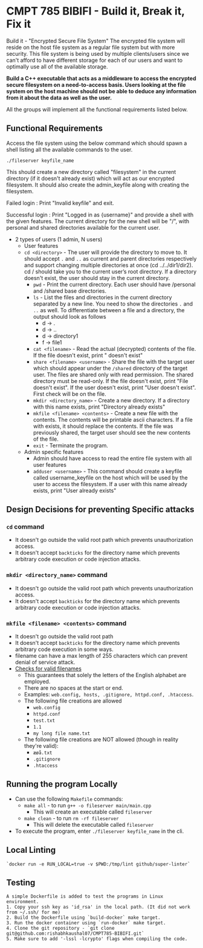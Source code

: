 # CMPT 785 BIBIFI - Build it, Break it, Fix it

Build it - "Encrypted Secure File System"
The encrypted file system will reside on the host file system as a regular file system but with more security. This file
system is being used by multiple clients/users since we can't afford to have different storage for each of our users and
want to optimally use all of the available storage.

<b>Build a C++ executable that acts as a middleware to access the encrypted secure filesystem on a need-to-access basis.
Users looking at the file system on the host machine should not be able to deduce any information from it about the data
as well as the user. </b>

All the groups will implement all the functional requirements listed below.

## Functional Requirements

Access the file system using the below command which should spawn a shell listing all the available commands to the
user.

`./fileserver keyfile_name`

This should create a new directory called "filesystem" in the current directory (if it doesn't already exist) which will
act as our encrypted filesystem. It should also create the admin_keyfile along with creating the filesystem.

Failed login : Print "Invalid keyfile" and exit.

Successful login : Print "Logged in as {username}" and provide a shell with the given features. The current directory
for the new shell will be "/", with personal and shared directories available for the current user.

- 2 types of users (1 admin, N users)
    - User features
    - `cd <directory>`   - The user will provide the directory to move to. It should accept `.` and `..` as current and
      parent directories respectively and support changing multiple directories at once (cd ../../dir1/dir2). cd /
      should take you to the current user’s root directory. If a directory doesn't exist, the user should stay in the
      current directory.
        - `pwd`   - Print the current directory. Each user should have /personal and /shared base directories.
        - `ls`   - List the files and directories in the current directory separated by a new line. You need to show the
          directories `.` and `..` as well. To differentiate between a file and a directory, the output should look as
          follows
            - d -> .
            - d -> ..
            - d -> directory1
            - f -> file1
        - `cat <filename>`   - Read the actual (decrypted) contents of the file. If the file doesn't exist,
          print "<filename> doesn't exist"
        - `share <filename> <username>`   - Share the file with the target user which should appear under the `/shared`
          directory of the target user. The files are shared only with read permission. The shared directory must be
          read-only. If the file doesn't exist, print "File <filename> doesn't exist". If the user doesn't exist,
          print "User <username> doesn't exist". First check will be on the file.
        - `mkdir <directory_name>`   - Create a new directory. If a directory with this name exists, print "Directory
          already exists"
        - `mkfile <filename> <contents>`   - Create a new file with the contents. The contents will be printable ascii
          characters. If a file with <filename> exists, it should replace the contents. If the file was previously
          shared, the target user should see the new contents of the file.
        - `exit`   - Terminate the program.
    - Admin specific features
        - Admin should have access to read the entire file system with all user features
        - `adduser <username>`  - This command should create a keyfile called username_keyfile on the host which will be
          used by the user to access the filesystem. If a user with this name already exists, print "User <username>
          already exists"


## Design Decisions for preventing Specific attacks

### `cd` command
- It doesn't go outside the valid root path which prevents unauthorization access.
- It doesn't accept `backticks` for the directory name which prevents arbitrary code execution or code injection attacks.

### `mkdir <directory_name>` command
- It doesn't go outside the valid root path which prevents unauthorization access.
- It doesn't accept `backticks` for the directory name which prevents arbitrary code execution or code injection attacks.

### `mkfile <filename> <contents>` command
- It doesn't go outside the valid root path
- It doesn't accept `backticks` for the directory name which prevents arbitrary code execution in some ways.
- filename can have a max length of 255 characters which can prevent denial of service attack.
- [Checks for valid filenames](https://stackoverflow.com/questions/11794144/regular-expression-for-valid-filename)
  - This guarantees that solely the letters of the English alphabet are employed.
  - There are no spaces at the start or end.
  - Examples: `web.config, hosts, .gitignore, httpd.conf, .htaccess`.
  - The following file creations are allowed
    - `web.config`
    - `httpd.conf`
    - `test.txt`
    - `1.1`
    - `my long file name.txt`
  - The following file creations are NOT allowed (though in reality they're valid):
    - `æøå.txt`
    - `.gitignore`
    - `.htaccess`



## Running the program Locally

- Can use the following `Makefile` commands:
  - `make all` - to run `g++ -o fileserver main/main.cpp`
    - This will create an executable called `fileserver`
  - `make clean` - to run `rm -rf fileserver`
    - This will delete the executable called `fileserver`
- To execute the program, enter `./fileserver keyfile_name` in the cli.

## Local Linting

    `docker run -e RUN_LOCAL=true -v $PWD:/tmp/lint github/super-linter`

## Testing

    A simple Dockerfile is added to test the programs in Linux environment. 
    1. Copy your ssh key as 'id_rsa' in the local path. (It did not work from ~/.ssh/ for me)
    2. Build the Dockerfile using `build-docker` make target.
    3. Run the docker container using `run-docker` make target.
    4. Clone the git repository - `git clone git@github.com:rishabhkaushal07/CMPT785-BIBIFI.git`
    5. Make sure to add '-lssl -lcrypto' flags when compiling the code.
